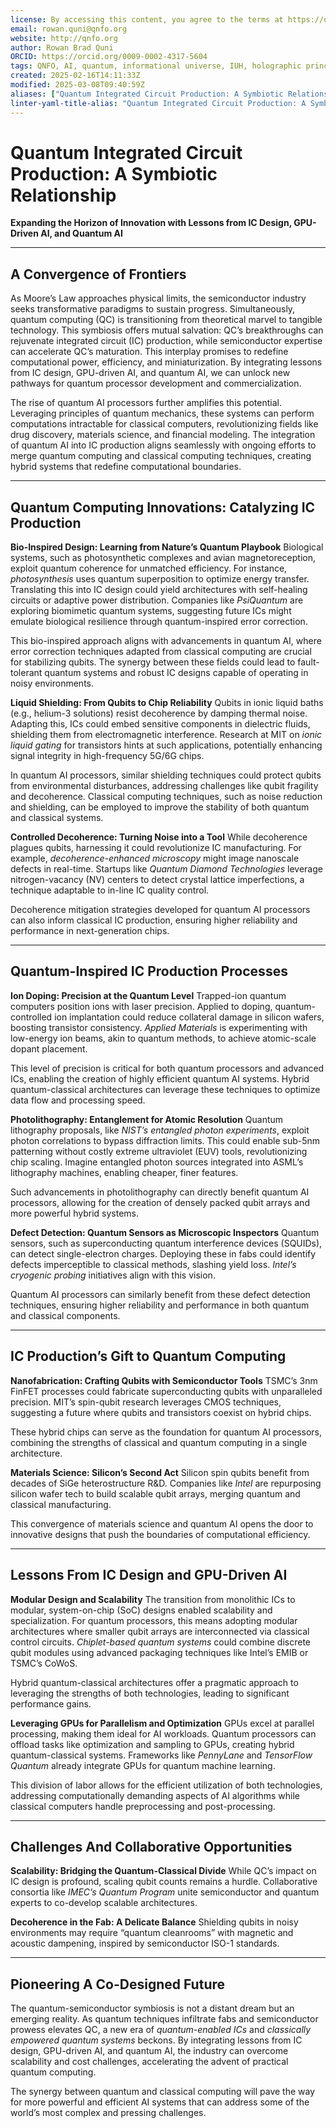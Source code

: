 ```yaml
---
license: By accessing this content, you agree to the terms at https://qnfo.org/LICENSE
email: rowan.quni@qnfo.org
website: http://qnfo.org
author: Rowan Brad Quni
ORCID: https://orcid.org/0009-0002-4317-5604
tags: QNFO, AI, quantum, informational universe, IUH, holographic principle
created: 2025-02-16T14:11:33Z
modified: 2025-03-08T09:40:59Z
aliases: ["Quantum Integrated Circuit Production: A Symbiotic Relationship"]
linter-yaml-title-alias: "Quantum Integrated Circuit Production: A Symbiotic Relationship"
---
```


# Quantum Integrated Circuit Production: A Symbiotic Relationship

**Expanding the Horizon of Innovation with Lessons from IC Design, GPU-Driven AI, and Quantum AI**

---

## **A Convergence of Frontiers**

As Moore’s Law approaches physical limits, the semiconductor industry seeks transformative paradigms to sustain progress. Simultaneously, quantum computing (QC) is transitioning from theoretical marvel to tangible technology. This symbiosis offers mutual salvation: QC’s breakthroughs can rejuvenate integrated circuit (IC) production, while semiconductor expertise can accelerate QC’s maturation. This interplay promises to redefine computational power, efficiency, and miniaturization. By integrating lessons from IC design, GPU-driven AI, and quantum AI, we can unlock new pathways for quantum processor development and commercialization.

The rise of quantum AI processors further amplifies this potential. Leveraging principles of quantum mechanics, these systems can perform computations intractable for classical computers, revolutionizing fields like drug discovery, materials science, and financial modeling. The integration of quantum AI into IC production aligns seamlessly with ongoing efforts to merge quantum computing and classical computing techniques, creating hybrid systems that redefine computational boundaries.

---

## **Quantum Computing Innovations: Catalyzing IC Production**

**Bio-Inspired Design: Learning from Nature’s Quantum Playbook**
Biological systems, such as photosynthetic complexes and avian magnetoreception, exploit quantum coherence for unmatched efficiency. For instance, *photosynthesis* uses quantum superposition to optimize energy transfer. Translating this into IC design could yield architectures with self-healing circuits or adaptive power distribution. Companies like *PsiQuantum* are exploring biomimetic quantum systems, suggesting future ICs might emulate biological resilience through quantum-inspired error correction.

This bio-inspired approach aligns with advancements in quantum AI, where error correction techniques adapted from classical computing are crucial for stabilizing qubits. The synergy between these fields could lead to fault-tolerant quantum systems and robust IC designs capable of operating in noisy environments.

**Liquid Shielding: From Qubits to Chip Reliability**
Qubits in ionic liquid baths (e.g., helium-3 solutions) resist decoherence by damping thermal noise. Adapting this, ICs could embed sensitive components in dielectric fluids, shielding them from electromagnetic interference. Research at MIT on *ionic liquid gating* for transistors hints at such applications, potentially enhancing signal integrity in high-frequency 5G/6G chips.

In quantum AI processors, similar shielding techniques could protect qubits from environmental disturbances, addressing challenges like qubit fragility and decoherence. Classical computing techniques, such as noise reduction and shielding, can be employed to improve the stability of both quantum and classical systems.

**Controlled Decoherence: Turning Noise into a Tool**
While decoherence plagues qubits, harnessing it could revolutionize IC manufacturing. For example, *decoherence-enhanced microscopy* might image nanoscale defects in real-time. Startups like *Quantum Diamond Technologies* leverage nitrogen-vacancy (NV) centers to detect crystal lattice imperfections, a technique adaptable to in-line IC quality control.

Decoherence mitigation strategies developed for quantum AI processors can also inform classical IC production, ensuring higher reliability and performance in next-generation chips.

---

## **Quantum-Inspired IC Production Processes**

**Ion Doping: Precision at the Quantum Level**
Trapped-ion quantum computers position ions with laser precision. Applied to doping, quantum-controlled ion implantation could reduce collateral damage in silicon wafers, boosting transistor consistency. *Applied Materials* is experimenting with low-energy ion beams, akin to quantum methods, to achieve atomic-scale dopant placement.

This level of precision is critical for both quantum processors and advanced ICs, enabling the creation of highly efficient quantum AI systems. Hybrid quantum-classical architectures can leverage these techniques to optimize data flow and processing speed.

**Photolithography: Entanglement for Atomic Resolution**
Quantum lithography proposals, like *NIST’s entangled photon experiments*, exploit photon correlations to bypass diffraction limits. This could enable sub-5nm patterning without costly extreme ultraviolet (EUV) tools, revolutionizing chip scaling. Imagine entangled photon sources integrated into ASML’s lithography machines, enabling cheaper, finer features.

Such advancements in photolithography can directly benefit quantum AI processors, allowing for the creation of densely packed qubit arrays and more powerful hybrid systems.

**Defect Detection: Quantum Sensors as Microscopic Inspectors**
Quantum sensors, such as superconducting quantum interference devices (SQUIDs), can detect single-electron charges. Deploying these in fabs could identify defects imperceptible to classical methods, slashing yield loss. *Intel’s cryogenic probing* initiatives align with this vision.

Quantum AI processors can similarly benefit from these defect detection techniques, ensuring higher reliability and performance in both quantum and classical components.

---

## **IC Production’s Gift to Quantum Computing**

**Nanofabrication: Crafting Qubits with Semiconductor Tools**
TSMC’s 3nm FinFET processes could fabricate superconducting qubits with unparalleled precision. MIT’s spin-qubit research leverages CMOS techniques, suggesting a future where qubits and transistors coexist on hybrid chips.

These hybrid chips can serve as the foundation for quantum AI processors, combining the strengths of classical and quantum computing in a single architecture.

**Materials Science: Silicon’s Second Act**
Silicon spin qubits benefit from decades of SiGe heterostructure R&D. Companies like *Intel* are repurposing silicon wafer tech to build scalable qubit arrays, merging quantum and classical manufacturing.

This convergence of materials science and quantum AI opens the door to innovative designs that push the boundaries of computational efficiency.

---

## **Lessons From IC Design and GPU-Driven AI**

**Modular Design and Scalability**
The transition from monolithic ICs to modular, system-on-chip (SoC) designs enabled scalability and specialization. For quantum processors, this means adopting modular architectures where smaller qubit arrays are interconnected via classical control circuits. *Chiplet-based quantum systems* could combine discrete qubit modules using advanced packaging techniques like Intel’s EMIB or TSMC’s CoWoS.

Hybrid quantum-classical architectures offer a pragmatic approach to leveraging the strengths of both technologies, leading to significant performance gains.

**Leveraging GPUs for Parallelism and Optimization**
GPUs excel at parallel processing, making them ideal for AI workloads. Quantum processors can offload tasks like optimization and sampling to GPUs, creating hybrid quantum-classical systems. Frameworks like *PennyLane* and *TensorFlow Quantum* already integrate GPUs for quantum machine learning.

This division of labor allows for the efficient utilization of both technologies, addressing computationally demanding aspects of AI algorithms while classical computers handle preprocessing and post-processing.

---

## **Challenges And Collaborative Opportunities**

**Scalability: Bridging the Quantum-Classical Divide**
While QC’s impact on IC design is profound, scaling qubit counts remains a hurdle. Collaborative consortia like *IMEC’s Quantum Program* unite semiconductor and quantum experts to co-develop scalable architectures.

**Decoherence in the Fab: A Delicate Balance**
Shielding qubits in noisy environments may require “quantum cleanrooms” with magnetic and acoustic dampening, inspired by semiconductor ISO-1 standards.

---

## **Pioneering A Co-Designed Future**

The quantum-semiconductor symbiosis is not a distant dream but an emerging reality. As quantum techniques infiltrate fabs and semiconductor prowess elevates QC, a new era of *quantum-enabled ICs* and *classically empowered quantum systems* beckons. By integrating lessons from IC design, GPU-driven AI, and quantum AI, the industry can overcome scalability and cost challenges, accelerating the advent of practical quantum computing.

The synergy between quantum and classical computing will pave the way for more powerful and efficient AI systems that can address some of the world’s most complex and pressing challenges.
